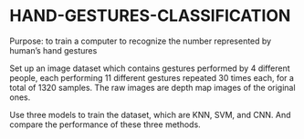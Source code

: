 # HAND-GESTURES-CLASSIFICATION
 Purpose: to train a computer to recognize the number represented by human’s hand gestures

Set up an image dataset which contains gestures performed by 4 different people, each performing 11 different gestures repeated 30 times each, for a total of 1320 samples. The raw images are depth map images of the original ones.

Use three models to train the dataset, which are KNN, SVM, and CNN. And compare the performance of these three methods.
